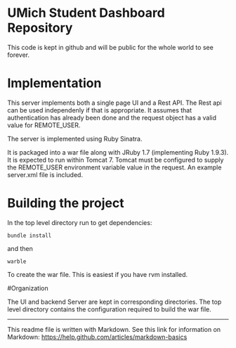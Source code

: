 
# UMich Student Dashboard Repository

This code is kept in github and will be public for the whole world to see forever.

# Implementation

This server implements both a single page UI and a Rest API.  The Rest api can be used
independenly if that is appropriate.  It assumes that authentication has
already been done and the request object has a valid value for REMOTE_USER.

The server is implemented using Ruby Sinatra.

It is packaged into a war file along with
JRuby 1.7 (implementing Ruby 1.9.3).  It is expected to run within
Tomcat 7.  Tomcat must be configured to supply the REMOTE_USER 
environment variable value in the request.  An example server.xml file
is included.

# Building the project

In the top level directory run to get dependencies:

	bundle install

and then 

	warble

To create the war file. This is easiest if you have rvm installed. 

#Organization

The UI and backend Server are kept in corresponding directories.  The
top level directory contains the configuration required to build the
war file.

---
This readme file is written with Markdown.
See this link for information on Markdown: https://help.github.com/articles/markdown-basics
